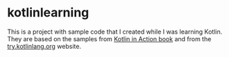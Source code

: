 # kotlinlearning

This is a project with sample code that I created while I was learning Kotlin. They are based
on the samples from [Kotlin in Action book](https://livebook.manning.com/#!/book/kotlin-in-action/chapter-2/121)
and from the [try.kotlinlang.org](https://try.kotlinlang.org/#/Examples/Hello,%20world!/Simplest%20version/Simplest%20version.kt) 
website.